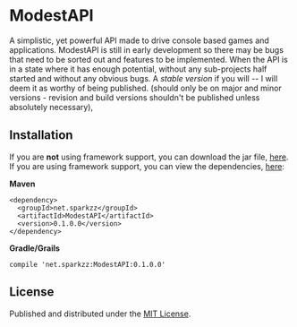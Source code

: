 ModestAPI
=
A simplistic, yet powerful API made to drive console based games and applications. ModestAPI is still in early development so there may be bugs that need to be sorted out and features to be implemented. When the API is in a state where it has enough potential, without any sub-projects half started and without any obvious bugs. A *stable version* if you will -- I will deem it as worthy of being published. (should only be on major and minor versions - revision and build versions shouldn't be published unless absolutely necessary),

Installation
-
If you are **not** using framework support, you can download the jar file, [here](http://dl.sparkzz.net/modestapi).<br>
If you are using framework support, you can view the dependencies, [here](http://sparkzz.net/repo/dependency-info.html):

**Maven**
```
<dependency>
  <groupId>net.sparkzz</groupId>
  <artifactId>ModestAPI</artifactId>
  <version>0.1.0.0</version>
</dependency>
```
**Gradle/Grails**
```
compile 'net.sparkzz:ModestAPI:0.1.0.0'
```

License
-
Published and distributed under the [MIT License](https://github.com/BrendonButler/ModestAPI/blob/master/License.md).
